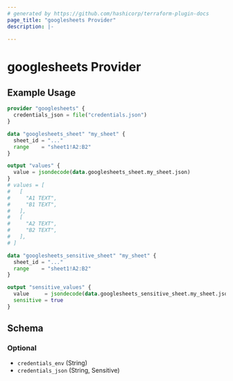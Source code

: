 ```yaml
---
# generated by https://github.com/hashicorp/terraform-plugin-docs
page_title: "googlesheets Provider"
description: |-
  
---
```


# googlesheets Provider



## Example Usage

```terraform
provider "googlesheets" {
  credentials_json = file("credentials.json")
}

data "googlesheets_sheet" "my_sheet" {
  sheet_id = "..."
  range    = "sheet1!A2:B2"
}

output "values" {
  value = jsondecode(data.googlesheets_sheet.my_sheet.json)
}
# values = [
#   [
#     "A1 TEXT",
#     "B1 TEXT",
#   ],
#   [
#     "A2 TEXT",
#     "B2 TEXT",
#   ],
# ]

data "googlesheets_sensitive_sheet" "my_sheet" {
  sheet_id = "..."
  range    = "sheet1!A2:B2"
}

output "sensitive_values" {
  value     = jsondecode(data.googlesheets_sensitive_sheet.my_sheet.json)
  sensitive = true
}
```

<!-- schema generated by tfplugindocs -->
## Schema

### Optional

- `credentials_env` (String)
- `credentials_json` (String, Sensitive)
